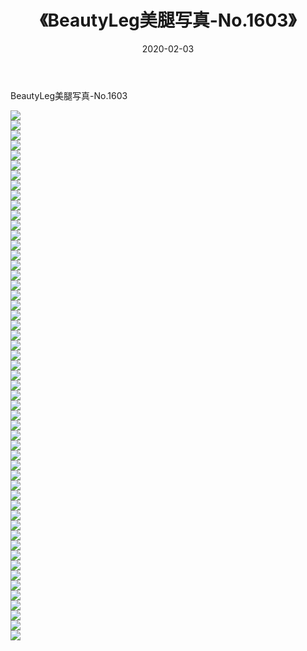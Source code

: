 ﻿---
layout: post
title:  《BeautyLeg美腿写真-No.1603》
date:   2020-02-03
img: http://img.660000.xyz/Sharelink/网络美图/2020/BeautyLeg美腿写真-No.1603/000.jpg
categories: [美女, 清纯, 唯美]
---

BeautyLeg美腿写真-No.1603

  ![](http://img.660000.xyz/Sharelink/网络美图/2020/BeautyLeg美腿写真-No.1603/001.jpg) <br> ![](http://img.660000.xyz/Sharelink/网络美图/2020/BeautyLeg美腿写真-No.1603/002.jpg) <br> ![](http://img.660000.xyz/Sharelink/网络美图/2020/BeautyLeg美腿写真-No.1603/003.jpg) <br> ![](http://img.660000.xyz/Sharelink/网络美图/2020/BeautyLeg美腿写真-No.1603/004.jpg) <br> ![](http://img.660000.xyz/Sharelink/网络美图/2020/BeautyLeg美腿写真-No.1603/005.jpg) <br> ![](http://img.660000.xyz/Sharelink/网络美图/2020/BeautyLeg美腿写真-No.1603/006.jpg) <br> ![](http://img.660000.xyz/Sharelink/网络美图/2020/BeautyLeg美腿写真-No.1603/007.jpg) <br> ![](http://img.660000.xyz/Sharelink/网络美图/2020/BeautyLeg美腿写真-No.1603/008.jpg) <br> ![](http://img.660000.xyz/Sharelink/网络美图/2020/BeautyLeg美腿写真-No.1603/009.jpg) <br> ![](http://img.660000.xyz/Sharelink/网络美图/2020/BeautyLeg美腿写真-No.1603/010.jpg) <br> ![](http://img.660000.xyz/Sharelink/网络美图/2020/BeautyLeg美腿写真-No.1603/011.jpg) <br> ![](http://img.660000.xyz/Sharelink/网络美图/2020/BeautyLeg美腿写真-No.1603/012.jpg) <br> ![](http://img.660000.xyz/Sharelink/网络美图/2020/BeautyLeg美腿写真-No.1603/013.jpg) <br> ![](http://img.660000.xyz/Sharelink/网络美图/2020/BeautyLeg美腿写真-No.1603/014.jpg) <br> ![](http://img.660000.xyz/Sharelink/网络美图/2020/BeautyLeg美腿写真-No.1603/015.jpg) <br> ![](http://img.660000.xyz/Sharelink/网络美图/2020/BeautyLeg美腿写真-No.1603/016.jpg) <br> ![](http://img.660000.xyz/Sharelink/网络美图/2020/BeautyLeg美腿写真-No.1603/017.jpg) <br> ![](http://img.660000.xyz/Sharelink/网络美图/2020/BeautyLeg美腿写真-No.1603/018.jpg) <br> ![](http://img.660000.xyz/Sharelink/网络美图/2020/BeautyLeg美腿写真-No.1603/019.jpg) <br> ![](http://img.660000.xyz/Sharelink/网络美图/2020/BeautyLeg美腿写真-No.1603/020.jpg) <br> ![](http://img.660000.xyz/Sharelink/网络美图/2020/BeautyLeg美腿写真-No.1603/021.jpg) <br> ![](http://img.660000.xyz/Sharelink/网络美图/2020/BeautyLeg美腿写真-No.1603/022.jpg) <br> ![](http://img.660000.xyz/Sharelink/网络美图/2020/BeautyLeg美腿写真-No.1603/023.jpg) <br> ![](http://img.660000.xyz/Sharelink/网络美图/2020/BeautyLeg美腿写真-No.1603/024.jpg) <br> ![](http://img.660000.xyz/Sharelink/网络美图/2020/BeautyLeg美腿写真-No.1603/025.jpg) <br> ![](http://img.660000.xyz/Sharelink/网络美图/2020/BeautyLeg美腿写真-No.1603/026.jpg) <br> ![](http://img.660000.xyz/Sharelink/网络美图/2020/BeautyLeg美腿写真-No.1603/027.jpg) <br> ![](http://img.660000.xyz/Sharelink/网络美图/2020/BeautyLeg美腿写真-No.1603/028.jpg) <br> ![](http://img.660000.xyz/Sharelink/网络美图/2020/BeautyLeg美腿写真-No.1603/029.jpg) <br> ![](http://img.660000.xyz/Sharelink/网络美图/2020/BeautyLeg美腿写真-No.1603/030.jpg) <br> ![](http://img.660000.xyz/Sharelink/网络美图/2020/BeautyLeg美腿写真-No.1603/031.jpg) <br> ![](http://img.660000.xyz/Sharelink/网络美图/2020/BeautyLeg美腿写真-No.1603/032.jpg) <br> ![](http://img.660000.xyz/Sharelink/网络美图/2020/BeautyLeg美腿写真-No.1603/033.jpg) <br> ![](http://img.660000.xyz/Sharelink/网络美图/2020/BeautyLeg美腿写真-No.1603/034.jpg) <br> ![](http://img.660000.xyz/Sharelink/网络美图/2020/BeautyLeg美腿写真-No.1603/035.jpg) <br> ![](http://img.660000.xyz/Sharelink/网络美图/2020/BeautyLeg美腿写真-No.1603/036.jpg) <br> ![](http://img.660000.xyz/Sharelink/网络美图/2020/BeautyLeg美腿写真-No.1603/037.jpg) <br> ![](http://img.660000.xyz/Sharelink/网络美图/2020/BeautyLeg美腿写真-No.1603/038.jpg) <br> ![](http://img.660000.xyz/Sharelink/网络美图/2020/BeautyLeg美腿写真-No.1603/039.jpg) <br> ![](http://img.660000.xyz/Sharelink/网络美图/2020/BeautyLeg美腿写真-No.1603/040.jpg) <br> ![](http://img.660000.xyz/Sharelink/网络美图/2020/BeautyLeg美腿写真-No.1603/041.jpg) <br> ![](http://img.660000.xyz/Sharelink/网络美图/2020/BeautyLeg美腿写真-No.1603/042.jpg) <br> ![](http://img.660000.xyz/Sharelink/网络美图/2020/BeautyLeg美腿写真-No.1603/043.jpg) <br> ![](http://img.660000.xyz/Sharelink/网络美图/2020/BeautyLeg美腿写真-No.1603/044.jpg) <br> ![](http://img.660000.xyz/Sharelink/网络美图/2020/BeautyLeg美腿写真-No.1603/045.jpg) <br> ![](http://img.660000.xyz/Sharelink/网络美图/2020/BeautyLeg美腿写真-No.1603/046.jpg) <br> ![](http://img.660000.xyz/Sharelink/网络美图/2020/BeautyLeg美腿写真-No.1603/047.jpg) <br> ![](http://img.660000.xyz/Sharelink/网络美图/2020/BeautyLeg美腿写真-No.1603/048.jpg) <br> ![](http://img.660000.xyz/Sharelink/网络美图/2020/BeautyLeg美腿写真-No.1603/049.jpg) <br> ![](http://img.660000.xyz/Sharelink/网络美图/2020/BeautyLeg美腿写真-No.1603/050.jpg) <br> ![](http://img.660000.xyz/Sharelink/网络美图/2020/BeautyLeg美腿写真-No.1603/051.jpg) <br> ![](http://img.660000.xyz/Sharelink/网络美图/2020/BeautyLeg美腿写真-No.1603/052.jpg) <br> ![](http://img.660000.xyz/Sharelink/网络美图/2020/BeautyLeg美腿写真-No.1603/053.jpg) <br>